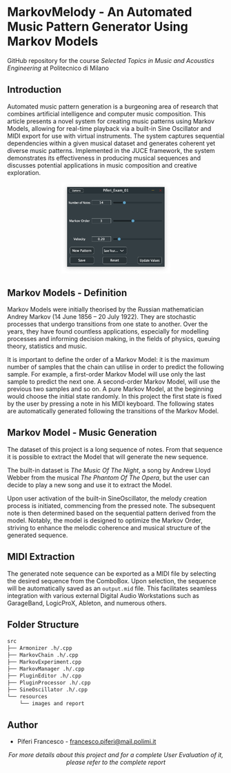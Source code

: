 # MarkovMelody - An Automated Music Pattern Generator Using Markov Models

GitHub repository for the course _Selected Topics in Music and Acoustics Engineering_ at Politecnico di Milano

## Introduction
Automated music pattern generation is a burgeoning area of research that combines artificial intelligence and computer music composition. This article presents a novel system for creating music patterns using Markov Models, allowing for real-time playback via a built-in Sine Oscillator and MIDI export for use with virtual instruments. The system captures sequential dependencies within a given musical dataset and generates coherent yet diverse music patterns. Implemented in the JUCE framework, the system demonstrates its effectiveness in producing musical sequences and discusses potential applications in music composition and creative exploration.

<p align="center">
  <img src="./resources/GUI.png" width="50%"/>
</p>

## Markov Models - Definition
Markov Models were initially theorised by the Russian mathematician Andrey Markov (14 June 1856 – 20 July 1922). They are stochastic processes that undergo transitions from one state to another. Over the years, they have found countless applications, especially for modelling processes and informing decision making, in the fields of physics, queuing theory, statistics and music.

It is important to define the order of a Markov Model: it is the maximum number of samples that the chain can utilise in order to predict the following sample. For example, a first-order Markov Model will use only the last sample to predict the next one. A second-order Markov Model, will use the previous two samples and so on. A pure Markov Model, at the beginning would choose the initial state randomly. In this project the first state is fixed by the user by pressing a note in his MIDI keyboard. The following states are automatically generated following the transitions of the Markov Model.

## Markov Model - Music Generation
The dataset of this project is a long sequence of notes. From that sequence it is possible to extract the Model that will generate the new sequence.

The built-in dataset is _The Music Of The Night_, a song by Andrew Lloyd Webber from the musical _The Phantom Of The Opera_, but the user can decide to play a new song and use it to extract the Model.

Upon user activation of the built-in SineOscillator, the melody creation process is initiated, commencing from the pressed note. The subsequent note is then determined based on the sequential pattern derived from the model. Notably, the model is designed to optimize the Markov Order, striving to enhance the melodic coherence and musical structure of the generated sequence.


## MIDI Extraction
The generated note sequence can be exported as a MIDI file by selecting the desired sequence from the ComboBox. Upon selection, the sequence will be automatically saved as an `output.mid` file. This facilitates seamless integration with various external Digital Audio Workstations such as GarageBand, LogicProX, Ableton, and numerous others.

## Folder Structure
    src
    ├── Armonizer .h/.cpp
    ├── MarkovChain .h/.cpp
    ├── MarkovExperiment.cpp
    ├── MarkovManager .h/.cpp
    ├── PluginEditor .h/.cpp
    ├── PluginProcessor .h/.cpp
    ├── SineOscillator .h/.cpp
    └── resources
        └── images and report

## Author
* Piferi Francesco - francesco.piferi@mail.polimi.it
  
<p align="center">
  <i>For more details about this project and for a complete User Evaluation of it, please refer to the complete report</i>
</p>
